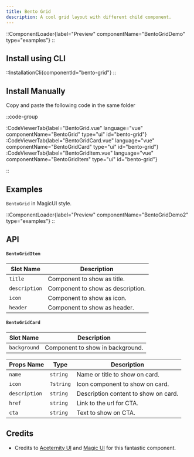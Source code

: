 ```yaml
---
title: Bento Grid
description: A cool grid layout with different child component.
---
```


::ComponentLoader{label="Preview" componentName="BentoGridDemo" type="examples"}
::

## Install using CLI

::InstallationCli{componentId="bento-grid"}
::

## Install Manually

Copy and paste the following code in the same folder

::code-group

:CodeViewerTab{label="BentoGrid.vue" language="vue" componentName="BentoGrid" type="ui" id="bento-grid"}
:CodeViewerTab{label="BentoGridCard.vue" language="vue" componentName="BentoGridCard" type="ui" id="bento-grid"}
:CodeViewerTab{label="BentoGridItem.vue" language="vue" componentName="BentoGridItem" type="ui" id="bento-grid"}

::

## Examples

`BentoGrid` in MagicUI style.

::ComponentLoader{label="Preview" componentName="BentoGridDemo2" type="examples"}
::

## API

#### `BentoGridItem`

| Slot Name     | Description                       |
| ------------- | --------------------------------- |
| `title`       | Component to show as title.       |
| `description` | Component to show as description. |
| `icon`        | Component to show as icon.        |
| `header`      | Component to show as header.      |

#### `BentoGridCard`

| Slot Name    | Description                      |
| ------------ | -------------------------------- |
| `background` | Component to show in background. |

| Props Name    | Type      | Description                          |
| ------------- | --------- | ------------------------------------ |
| `name`        | `string`  | Name or title to show on card.       |
| `icon`        | `?string` | Icon component to show on card.      |
| `description` | `string`  | Description content to show on card. |
| `href`        | `string`  | Link to the url for CTA.             |
| `cta`         | `string`  | Text to show on CTA.                 |

## Credits

- Credits to [Aceternity UI](https://ui.aceternity.com/components/bento-grid) and [Magic UI](https://magicui.design/docs/components/bento-grid) for this fantastic component.
